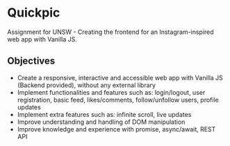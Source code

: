 # Quickpic
Assignment for UNSW - Creating the frontend for an Instagram-inspired web app with Vanilla JS.

## Objectives
* Create a responsive, interactive and accessible web app with Vanilla JS (Backend provided), without any external library
* Implement functionalities and features such as: login/logout, user registration, basic feed, likes/comments, follow/unfollow users, profile updates
* Implement extra features such as: infinite scroll, live updates
* Improve understanding and handling of DOM manipulation
* Improve knowledge and experience with promise, async/await, REST API